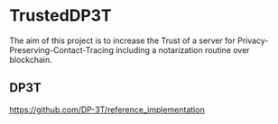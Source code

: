 # TrustedDP3T
The aim of this project is to increase the Trust of a server for Privacy-Preserving-Contact-Tracing including a notarization routine over blockchain.

## DP3T
https://github.com/DP-3T/reference_implementation
